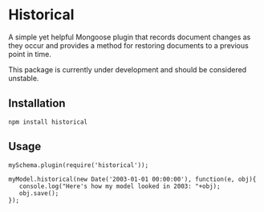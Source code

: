 Historical
==========

A simple yet helpful Mongoose plugin that records document changes as they occur and provides
a method for restoring documents to a previous point in time.

This package is currently under development and should be considered unstable.

Installation
------------

`npm install historical`

Usage
-----

```vim
mySchema.plugin(require('historical'));
```

```vim
myModel.historical(new Date('2003-01-01 00:00:00'), function(e, obj){
   console.log("Here's how my model looked in 2003: "+obj);
   obj.save();
});
```